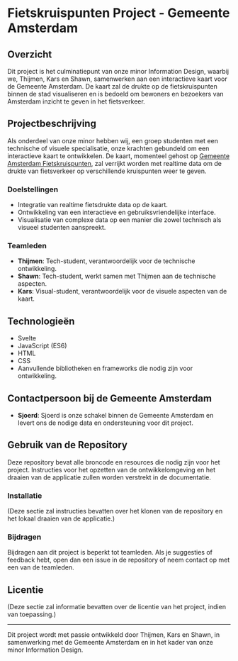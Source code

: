 # Fietskruispunten Project - Gemeente Amsterdam

## Overzicht
Dit project is het culminatiepunt van onze minor Information Design, waarbij we, Thijmen, Kars en Shawn, samenwerken aan een interactieve kaart voor de Gemeente Amsterdam. De kaart zal de drukte op de fietskruispunten binnen de stad visualiseren en is bedoeld om bewoners en bezoekers van Amsterdam inzicht te geven in het fietsverkeer.

## Projectbeschrijving
Als onderdeel van onze minor hebben wij, een groep studenten met een technische of visuele specialisatie, onze krachten gebundeld om een interactieve kaart te ontwikkelen. De kaart, momenteel gehost op [Gemeente Amsterdam Fietskruispunten](https://maps.amsterdam.nl/fietskruispunten/), zal verrijkt worden met realtime data om de drukte van fietsverkeer op verschillende kruispunten weer te geven.

### Doelstellingen
- Integratie van realtime fietsdrukte data op de kaart.
- Ontwikkeling van een interactieve en gebruiksvriendelijke interface.
- Visualisatie van complexe data op een manier die zowel technisch als visueel studenten aanspreekt.

### Teamleden
- **Thijmen**: Tech-student, verantwoordelijk voor de technische ontwikkeling.
- **Shawn**: Tech-student, werkt samen met Thijmen aan de technische aspecten.
- **Kars**: Visual-student, verantwoordelijk voor de visuele aspecten van de kaart.

## Technologieën
- Svelte
- JavaScript (ES6)
- HTML
- CSS
- Aanvullende bibliotheken en frameworks die nodig zijn voor ontwikkeling.

## Contactpersoon bij de Gemeente Amsterdam
- **Sjoerd**: Sjoerd is onze schakel binnen de Gemeente Amsterdam en levert ons de nodige data en ondersteuning voor dit project.

## Gebruik van de Repository
Deze repository bevat alle broncode en resources die nodig zijn voor het project. Instructies voor het opzetten van de ontwikkelomgeving en het draaien van de applicatie zullen worden verstrekt in de documentatie.

### Installatie
(Deze sectie zal instructies bevatten over het klonen van de repository en het lokaal draaien van de applicatie.)

### Bijdragen
Bijdragen aan dit project is beperkt tot teamleden. Als je suggesties of feedback hebt, open dan een issue in de repository of neem contact op met een van de teamleden.

## Licentie
(Deze sectie zal informatie bevatten over de licentie van het project, indien van toepassing.)

---

Dit project wordt met passie ontwikkeld door Thijmen, Kars en Shawn, in samenwerking met de Gemeente Amsterdam en in het kader van onze minor Information Design.
